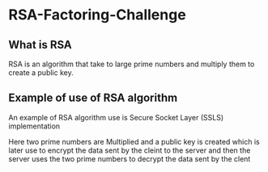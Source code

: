 # RSA-Factoring-Challenge

## What is RSA

RSA is an algorithm that take to large prime numbers and multiply them to create a public key.

## Example of use of RSA algorithm
 
An example of RSA algorithm use is Secure Socket Layer (SSLS) implementation

Here two prime numbers are Multiplied and a public key is created which is later use to encrypt the data sent by the cleint to the server and then the server uses the two prime numbers to decrypt the data sent by the clent